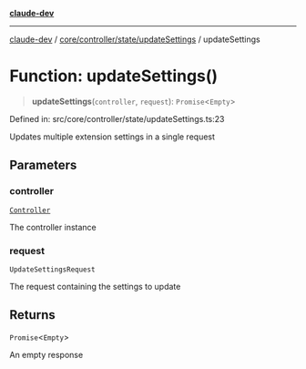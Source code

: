 [**claude-dev**](../../../../../README.md)

***

[claude-dev](../../../../../README.md) / [core/controller/state/updateSettings](../README.md) / updateSettings

# Function: updateSettings()

> **updateSettings**(`controller`, `request`): `Promise`\<`Empty`\>

Defined in: src/core/controller/state/updateSettings.ts:23

Updates multiple extension settings in a single request

## Parameters

### controller

[`Controller`](../../../classes/Controller.md)

The controller instance

### request

`UpdateSettingsRequest`

The request containing the settings to update

## Returns

`Promise`\<`Empty`\>

An empty response
